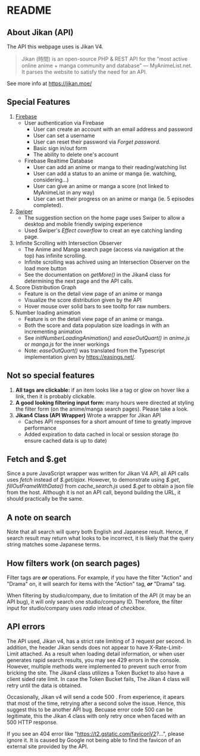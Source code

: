 # README

## About Jikan (API)
The API this webpage uses is Jikan V4. 

> Jikan (時間) is an open-source PHP & REST API for the “most active online anime + manga community and database” — MyAnimeList.net. It parses the website to satisfy the need for an API. 

See more info at https://jikan.moe/ 


## Special Features
1. [Firebase](https://firebase.google.com/)
    - User authentication via Firebase
        - User can create an account with an email address and password
        - User can set a username
        - User can reset their password via *Forget password*.
        - Basic sign in/out form
        - The ability to delete one's account
    - Firebase Realtime Database
        - User can add an anime or manga to their reading/watching list
        - User can add a status to an anime or manga (ie. watching, considering...)
        - User can give an anime or manga a score (not linked to MyAnimeList in any way)
        - User can set their progress on an anime or manga (ie. 5 episodes completed).
2. [Swiper](https://swiperjs.com/)
    - The suggestion section on the home page uses Swiper to allow a desktop and mobile friendly swiping experience
    - Used Swiper's *Effect coverflow* to creat an eye catching landing page.
3. Infinite Scrolling with Intersection Observer
    - The Anime and Manga search page (access via navigation at the top) has infinite scrolling.
    - Infinite scrolling was achived using an Intersection Observer on the load more button
    - See the documentation on *getMore()* in the Jikan4 class for determining the next page and the API calls.  
4. Score Distribution Graph
    - Feature is on the detail view page of an anime or manga
    - Visualize the score distribution given by the API
    - Hover mouse over solid bars to see tooltp for raw numbers.
5. Number loading animation 
    - Feature is on the detail view page of an anime or manga.
    - Both the score and data population size loadings in with an incrementing animation
    - See *initNumberLoadingAnimation()* and *easeOutQuart()* in *anime.js* or *manga.js* for the inner workings
    - Note: *easeOutQuart()* was translated from the Typescript implementation given by https://easings.net/.

## Not so special features 
1. **All tags are clickable:** if an item looks like a tag or glow on hover like a link, then it is probably clickable.
2. **A good looking filtering input form:** many hours were directed at styling the filter form (on the anime/manga search pages). Please take a look.
3. **Jikan4 Class (API Wrapper)** Wrote a wrapper for Jikan API
    - Caches API responses for a short amount of time to greatly improve performance
    - Added expiration to data cached in local or session storage (to ensure cached data is up to date)

## Fetch and $.get
Since a pure JavaScript wrapper was written for Jikan V4 API, all API calls uses *fetch* instead of *\$.get/ajax*. 
However, to demonstrate using *\$.get*, *fillOutFrameWithData()* from *cache\_search.js* used *$.get* to obtain a json file from the host. 
Although it is not an API call, beyond building the URL, it should practically be the same.


## A note on search
Note that all search will query both English and Japanese result. Hence, if search result may return what looks to be incorrect, it is likely that the query string matches some Japanese terms. 

## How filters work (on search pages)

Filter tags are ***or*** operations. For example, if you have the filter "Action" and "Drama" on, it will search for items with the "Action" tag, ***or*** "Drama" tag.

When filtering by studio/company, due to limitation of the API (it may be an API bug), it will only search one studio/company ID. Therefore, the filter input for studio/company uses *radio* intead of *checkbox*.

## API errors 

The API used, Jikan v4, has a strict rate limiting of 3 request per second. In addition, the header Jikan sends does not appear to have X-Rate-Limit-Limit attached. As a result when loading detail information, or when user generates rapid search results, you may see 429 errors in the console. However, multiple methods were implemented to prevent such error from bricking the site. The Jikan4 class utilizes a Token Bucket to also have a client sided rate limit. In case the Token Bucket fails, The Jikan 4 class will retry until the data is obtained. 

Occasionally, Jikan v4 will send a code 500 . From experience, it apears that most of the time, retrying after a second solve the issue. Hence, this suggest this to be another API bug. Becuase error code 500 can be legitimate, this the Jikan 4 class with only retry once when faced with an 500 HTTP response.

If you see an 404 error like "https://t2.gstatic.com/faviconV2?...", please ignore it. It is caused by Google not being able to find the favicon of an external site provided by the API.  

